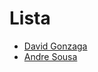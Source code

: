 # Lista

- [David Gonzaga](https://github.com/Gonzagadavid)
- [Andre Sousa](https://github.com/dedojs)